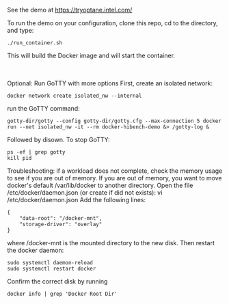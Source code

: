 See the demo at https://tryoptane.intel.com/

To run the demo on your configuration, clone this repo, cd to the directory, and type:
```
./run_container.sh
```
This will build the Docker image and will start the container.

</br></br>
Optional:
Run GoTTY with more options 
First, create an isolated network:
```
docker network create isolated_nw --internal
```
run the GoTTY command:
```
gotty-dir/gotty --config gotty-dir/gotty.cfg --max-connection 5 docker run --net isolated_nw -it --rm docker-hibench-demo &> /gotty-log &
```
Followed by disown.
To stop GoTTY:
```
ps -ef | grep gotty
kill pid
```


Troubleshooting: if a workload does not complete, check the memory usage to see if you are out of memory. If you are out of memory, you want to move docker's default /var/lib/docker to another directory.
Open the file /etc/docker/daemon.json (or create if did not exists):
vi /etc/docker/daemon.json
Add the following lines:
```
{
    "data-root": "/docker-mnt",
    "storage-driver": "overlay"
}
```
where /docker-mnt is the mounted directory to the new disk.
Then restart the docker daemon:
```
sudo systemctl daemon-reload
sudo systemctl restart docker
```
Confirm the correct disk by running
```
docker info | grep 'Docker Root Dir'
```
